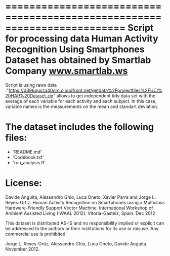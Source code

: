 

========================================================================
Script for processing data  Human Activity Recognition Using Smartphones Dataset
has obtained by Smartlab Company www.smartlab.ws
=========================================================================

Script is using raws data :"https://d396qusza40orc.cloudfront.net/getdata%2Fprojectfiles%2FUCI%20HAR%20Dataset.zip"
allows to get independent tidy data set with the average of each variable for each activity and each subject. In this case, variable names
is the measurements on the mean and standart deviation.

The dataset includes the following files:
=========================================

- 'README.md'
- 'Codebook.txt'
- 'run_analysis.R'

License:
=======        
Davide Anguita, Alessandro Ghio, Luca Oneto, Xavier Parra and Jorge L. Reyes-Ortiz. Human Activity Recognition on Smartphones using a Multiclass Hardware-Friendly Support Vector Machine. International Workshop of Ambient Assisted Living (IWAAL 2012). Vitoria-Gasteiz, Spain. Dec 2012

This dataset is distributed AS-IS and no responsibility implied or explicit can be addressed to the authors or their institutions for its use or misuse. Any commercial use is prohibited.

Jorge L. Reyes-Ortiz, Alessandro Ghio, Luca Oneto, Davide Anguita. November 2012.

